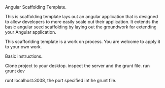 Angular Scaffolding Template.

This is scaffolding template lays out an angular application that is designed to allow developers to more easily scale out their application.
It extends the basic angular seed scaffolding by laying out the groundwork for extending your Angular application. 

This scafforlding template is a work on process. You are welcome to apply it to your own work.

Basic instructions.

Clone project to your desktop.
inspect the server and the grunt file.
run grunt dev

runt localhost:3008, the port specified int he grunt file.
